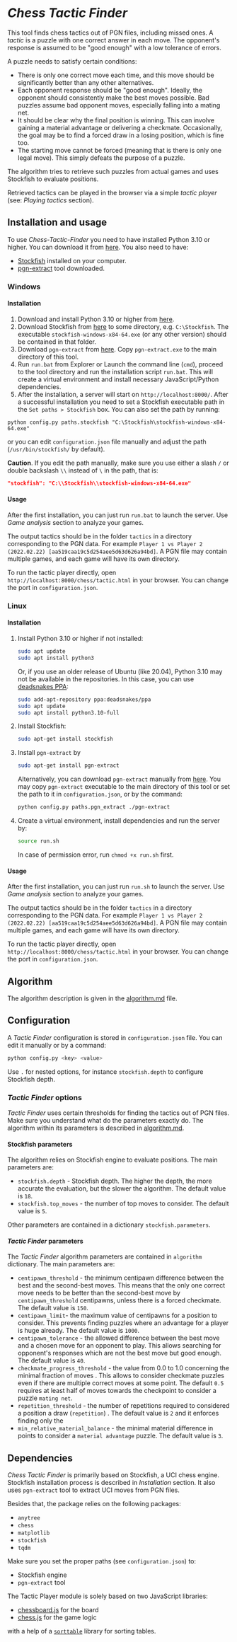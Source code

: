 # _Chess Tactic Finder_

This tool finds chess tactics out of PGN files, including missed ones. A _tactic_ is a puzzle with one correct answer in
each move. The opponent's response is assumed to be "good enough" with a low tolerance of errors.

A puzzle needs to satisfy certain conditions:

-   There is only one correct move each time, and this move should be significantly better than any other alternatives.
-   Each opponent response should be "good enough". Ideally, the opponent should consistently make the best moves
    possible. Bad puzzles assume bad opponent moves, especially falling into a mating net.
-   It should be clear why the final position is winning. This can involve gaining a material advantage or delivering a
    checkmate. Occasionally, the goal may be to find a forced draw in a losing position, which is fine too.
-   The starting move cannot be forced (meaning that is there is only one legal move). This simply defeats the purpose of
    a puzzle.

The algorithm tries to retrieve such puzzles from actual games and uses Stockfish to evaluate positions.

Retrieved tactics can be played in the browser via a simple _tactic player_ (see: _Playing tactics_ section).

## Installation and usage

To use _Chess-Tactic-Finder_ you need to have installed Python 3.10 or higher. You can download it
from [here](https://www.python.org/downloads/). You also need to have:

-   [Stockfish](https://stockfishchess.org/) installed on your computer.
-   [pgn-extract](https://www.cs.kent.ac.uk/people/staff/djb/pgn-extract/) tool downloaded.

### Windows

#### Installation

1. Download and install Python 3.10 or higher from [here](https://www.python.org/downloads/).
2. Download Stockfish from [here](https://stockfishchess.org/download/) to some directory, e.g. `C:\Stockfish`. The
   executable `stockfish-windows-x84-64.exe` (or any other version) should be contained in that folder.
3. Download `pgn-extract` from [here](https://www.cs.kent.ac.uk/people/staff/djb/pgn-extract/). Copy `pgn-extract.exe`
   to the main directory of this tool.
4. Run `run.bat` from Explorer or Launch the command line (`cmd`), proceed to the tool directory and run the
   installation script `run.bat`. This will create a virtual environment and install necessary JavaScript/Python
   dependencies.
5. After the installation, a server will start on `http://localhost:8000/`. After a successful installation you need to
   set a Stockfish executable path in the `Set paths > Stockfish` box. You can also set the path by running:

```batch
python config.py paths.stockfish "C:\Stockfish\stockfish-windows-x84-64.exe"
```

or you can edit `configuration.json` file manually and adjust the path (`/usr/bin/stockfish/` by default).

**Caution**. If you edit the path manually, make sure you use either a slash `/` or double backslash `\\` instead of `\`
in the path, that is:

```json
"stockfish": "C:\\Stockfish\\stockfish-windows-x84-64.exe"
```

#### Usage

After the first installation, you can just run `run.bat` to launch the server. Use _Game analysis_ section to analyze
your games.

The output tactics should be in the folder `tactics` in a directory corresponding to the PGN data. For
example `Player 1 vs Player 2 (2022.02.22) [aa519caa19c5d254aee5d63d626a94bd]`. A PGN file may contain multiple games,
and each game will have its own directory.

To run the tactic player directly, open `http://localhost:8000/chess/tactic.html` in your browser. You can change the port
in `configuration.json`.

### Linux

#### Installation

1. Install Python 3.10 or higher if not installed:
    ```bash
    sudo apt update
    sudo apt install python3
    ```
    Or, if you use an older release of Ubuntu (like 20.04), Python 3.10 may not be available in the repositories. In this
    case, you can use [deadsnakes PPA](https://launchpad.net/~deadsnakes/+archive/ubuntu/ppa):
    ```bash
    sudo add-apt-repository ppa:deadsnakes/ppa
    sudo apt update
    sudo apt install python3.10-full
    ```
2. Install Stockfish:
    ```bash
    sudo apt-get install stockfish
    ```
3. Install `pgn-extract` by
    ```bash
    sudo apt-get install pgn-extract
    ```
    Alternatively, you can download `pgn-extract` manually
    from [here](https://www.cs.kent.ac.uk/people/staff/djb/pgn-extract/). You may copy `pgn-extract` executable to the
    main directory of this tool or set the path to it in `configuration.json`, or by the command:
    ```bash
    python config.py paths.pgn_extract ./pgn-extract
    ```
4. Create a virtual environment, install dependencies and run the server by:
    ```bash
    source run.sh
    ```
    In case of permission error, run `chmod +x run.sh` first.

#### Usage

After the first installation, you can just run `run.sh` to launch the server. Use _Game analysis_ section to analyze
your games.

The output tactics should be in the folder `tactics` in a directory corresponding to the PGN data. For
example `Player 1 vs Player 2 (2022.02.22) [aa519caa19c5d254aee5d63d626a94bd]`. A PGN file may contain multiple games,
and each game will have its own directory.

To run the tactic player directly, open `http://localhost:8000/chess/tactic.html` in your browser. You can change the port
in `configuration.json`.

## Algorithm

The algorithm description is given in the [algorithm.md](/doc/algorithm.md) file.

## Configuration

A _Tactic Finder_ configuration is stored in `configuration.json` file. You can edit it manually or by a command:

```bash
python config.py <key> <value>
```

Use `.` for nested options, for instance `stockfish.depth` to configure Stockfish depth.

### _Tactic Finder_ options

_Tactic Finder_ uses certain thresholds for finding the tactics out of PGN files. Make sure you understand what do the
parameters exactly do. The algorithm within its parameters is described in [algorithm.md](/doc/algorithm.md).

#### Stockfish parameters

The algorithm relies on Stockfish engine to evaluate positions. The main parameters are:

-   `stockfish.depth` - Stockfish depth. The higher the depth, the more accurate the evaluation, but the slower the
    algorithm. The default value is `18`.
-   `stockfish.top_moves` - the number of top moves to consider. The default value is `5`.

Other parameters are contained in a dictionary `stockfish.parameters`.

#### _Tactic Finder_ parameters

The _Tactic Finder_ algorithm parameters are contained in `algorithm` dictionary. The main parameters are:

-   `centipawn_threshold` - the minimum centipawn difference between the best and the second-best moves. This means that
    the only one correct move needs to be better than the second-best move by `centipawn_threshold` centipawns, unless
    there is a forced checkmate. The default value is `150`.
-   `centipawn_limit`- the maximum value of centipawns for a position to consider. This prevents finding puzzles where an
    advantage for a player is huge already. The default value is `1000`.
-   `centipawn_tolerance` - the allowed difference between the best move and a chosen move for an opponent to play. This
    allows searching for opponent's responses which are not the best move but good enough. The default value is `40`.
-   `checkmate_progress_threshold` - the value from 0.0 to 1.0 concerning the minimal fraction of moves . This allows to
    consider checkmate puzzles even if there are multiple correct moves at some point. The default `0.5` requires at least
    half of moves towards the checkpoint to consider a puzzle `mating net`.
-   `repetition_threshold` - the number of repetitions required to considered a position a draw (`repetition`) . The
    default value is `2` and it enforces finding only the
-   `min_relative_material_balance` - the minimal material difference in points to consider a `material advantage` puzzle.
    The default value is `3`.

## Dependencies

_Chess Tactic Finder_ is primarily based on Stockfish, a UCI chess engine. Stockfish installation process is described
in _Installation_ section. It also uses `pgn-extract` tool to extract UCI moves from PGN files.

Besides that, the package relies on the following packages:

-   `anytree`
-   `chess`
-   `matplotlib`
-   `stockfish`
-   `tqdm`

Make sure you set the proper paths (see `configuration.json`) to:

-   Stockfish engine
-   `pgn-extract` tool

The Tactic Player module is solely based on two JavaScript libraries:

-   [chessboard.js](https://chessboardjs.com/) for the board
-   [chess.js](https://github.com/jhlywa/chess.js/tree/master) for the game logic

with a help of a [`sorttable`](https://www.kryogenix.org/code/browser/sorttable/) library for sorting tables.
